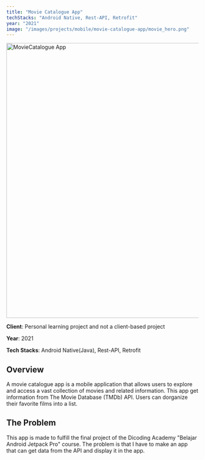 ```yaml
---
title: "Movie Catalogue App"
techStacks: "Android Native, Rest-API, Retrofit"
year: "2021"
image: "/images/projects/mobile/movie-catalogue-app/movie_hero.png"
---
```


<div className="flex items-center justify-center">
<img src="/images/projects/mobile/movie-catalogue-app/movie_hero.png" width="720" height="720" alt="MovieCatalogue App" >
</div>

**Client**: Personal learning project and not a client-based project

**Year**: 2021

**Tech Stacks**: Android Native(Java), Rest-API, Retrofit

## Overview

A movie catalogue app is a mobile application that allows users to explore and access a vast collection of movies and related information. This app get information from The Movie Database (TMDb) API. Users can dorganize their favorite films into a list.

## The Problem

This app is made to fulfill the final project of the Dicoding Academy "Belajar Android Jetpack Pro" course. The problem is that I have to make an app that can get data from the API and display it in the app.
